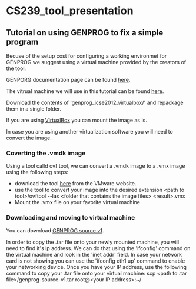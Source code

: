 # CS239_tool_presentation

## Tutorial on using GENPROG to fix a simple program
Becuse of the setup cost for configuring a working environmet for GENPROG we suggest using a virtual machine provided by the creators of the tool.

GENPORG documentation page can be found [here](http://dijkstra.cs.virginia.edu/genprog/).

The vitrual machine we will use in this tutorial can be found [here](http://dijkstra.cs.virginia.edu/genprog/resources/autorepairbenchmarks/VirtualMachines/).


Download the contents of 'genprog_icse2012_virtualbox/' and repackage them in a single folder.

If you are using [VirtualBox](http://www.virtualbox.org/) you can mount the image as is.

In case you are using another virtualization software you will need to convert the image.

### Coverting the .vmdk image
Using a tool calld ovf tool, we can convert a .vmdk image to a .vmx image using the following steps:
* download the tool [here](https://www.vmware.com/support/developer/ovf/) from the VMware website. 
* use the tool to convert your image into the desired extension \<path to tool>/ovftool --lax \<folder that contains the image files> \<result>.vmx
* Mount the .vmx file on your favorite virtual machine

### Downloading and moving to virtual machine
You can download [GENPROG source v1](http://dijkstra.cs.virginia.edu/genprog/resources/genprog-source-v1.tar.gz).

In order to copy the .tar file onto your newly mounted machine, you will need to find it's ip address.
We can do that using the 'ifconfig' command on the virtual machine and look in the 'inet addr' field.
In case your network card is not showing you can use the 'ifconfig eth1 up' command to enable your networking device.
Once you have your IP address, use the following command to copy your .tar file onto your virtual machine:
scp \<path to .tar file>/genprog-source-v1.tar root@\<your IP address>:~/

~~~~ fhdsfhkjsdhdjksn
~~~~
